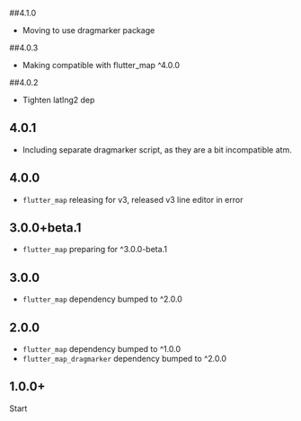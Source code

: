 ##4.1.0
-  Moving to use dragmarker package

##4.0.3
-  Making compatible with flutter_map ^4.0.0

##4.0.2
-  Tighten latlng2 dep

## 4.0.1
-  Including separate dragmarker script, as they are a bit incompatible atm.

## 4.0.0
- `flutter_map` releasing for v3, released v3 line editor in error

## 3.0.0+beta.1
- `flutter_map` preparing for ^3.0.0-beta.1

## 3.0.0
- `flutter_map` dependency bumped to ^2.0.0

## 2.0.0

- `flutter_map` dependency bumped to ^1.0.0
- `flutter_map_dragmarker` dependency bumped to ^2.0.0

## 1.0.0+

  Start
